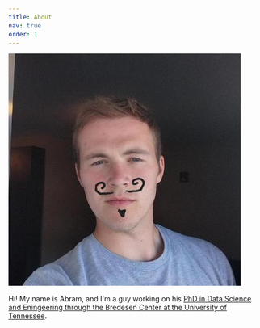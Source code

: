 ```yaml
---
title: About
nav: true
order: 1
---
```


![Image of me with a funny mustache](/images/mustachio_me.jpeg)

Hi! My name is Abram, and I'm a guy working on his [PhD in Data Science and Eningeering through the Bredesen Center at the University of Tennessee](https://bredesencenter.utk.edu/data-science/).
